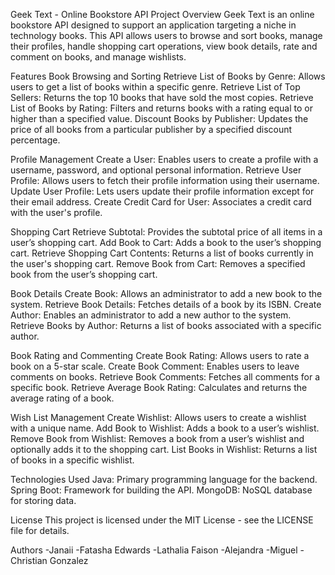 Geek Text - Online Bookstore API
Project Overview
Geek Text is an online bookstore API designed to support an application targeting a niche in technology books. This API allows users to browse and sort books, manage their profiles, handle shopping cart operations, view book details, rate and comment on books, and manage wishlists.

Features
Book Browsing and Sorting
Retrieve List of Books by Genre: Allows users to get a list of books within a specific genre.
Retrieve List of Top Sellers: Returns the top 10 books that have sold the most copies.
Retrieve List of Books by Rating: Filters and returns books with a rating equal to or higher than a specified value.
Discount Books by Publisher: Updates the price of all books from a particular publisher by a specified discount percentage.

Profile Management
Create a User: Enables users to create a profile with a username, password, and optional personal information.
Retrieve User Profile: Allows users to fetch their profile information using their username.
Update User Profile: Lets users update their profile information except for their email address.
Create Credit Card for User: Associates a credit card with the user's profile.

Shopping Cart
Retrieve Subtotal: Provides the subtotal price of all items in a user’s shopping cart.
Add Book to Cart: Adds a book to the user’s shopping cart.
Retrieve Shopping Cart Contents: Returns a list of books currently in the user's shopping cart.
Remove Book from Cart: Removes a specified book from the user’s shopping cart.

Book Details
Create Book: Allows an administrator to add a new book to the system.
Retrieve Book Details: Fetches details of a book by its ISBN.
Create Author: Enables an administrator to add a new author to the system.
Retrieve Books by Author: Returns a list of books associated with a specific author.

Book Rating and Commenting
Create Book Rating: Allows users to rate a book on a 5-star scale.
Create Book Comment: Enables users to leave comments on books.
Retrieve Book Comments: Fetches all comments for a specific book.
Retrieve Average Book Rating: Calculates and returns the average rating of a book.

Wish List Management
Create Wishlist: Allows users to create a wishlist with a unique name.
Add Book to Wishlist: Adds a book to a user’s wishlist.
Remove Book from Wishlist: Removes a book from a user’s wishlist and optionally adds it to the shopping cart.
List Books in Wishlist: Returns a list of books in a specific wishlist.

Technologies Used
Java: Primary programming language for the backend.
Spring Boot: Framework for building the API.
MongoDB: NoSQL database for storing data.

License
This project is licensed under the MIT License - see the LICENSE file for details.

Authors
-Janaii
-Fatasha Edwards
-Lathalia Faison
-Alejandra
-Miguel
-Christian Gonzalez 
